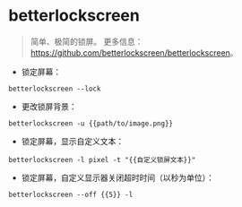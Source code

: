 # betterlockscreen

> 简单、极简的锁屏。
> 更多信息：<https://github.com/betterlockscreen/betterlockscreen>。

- 锁定屏幕：

`betterlockscreen --lock`

- 更改锁屏背景：

`betterlockscreen -u {{path/to/image.png}}`

- 锁定屏幕，显示自定义文本：

`betterlockscreen -l pixel -t "{{自定义锁屏文本}}"`

- 锁定屏幕，自定义显示器关闭超时时间（以秒为单位）：

`betterlockscreen --off {{5}} -l`